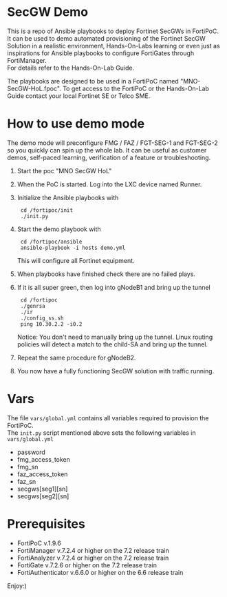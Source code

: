 # SecGW Demo
This is a repo of Ansible playbooks to deploy Fortinet SecGWs in FortiPoC.
It can be used to demo automated provisioning of the Fortinet SecGW Solution in a realistic environment, Hands-On-Labs learning or even just as inspirations for Ansible playbooks to configure FortiGates through FortiManager.  
For details refer to the Hands-On-Lab Guide.  

The playbooks are designed to be used in a FortiPoC named "MNO-SecGW-HoL.fpoc". 
To get access to the FortiPoC or the Hands-On-Lab Guide contact your local Fortinet SE or Telco SME.

# How to use demo mode
The demo mode will preconfigure FMG / FAZ / FGT-SEG-1 and FGT-SEG-2 so you quickly can spin up the whole lab. It can be useful as customer demos, self-paced learning, verification of a feature or troubleshooting.

1. Start the poc "MNO SecGW HoL"
1. When the PoC is started. Log into the LXC device named Runner.
1. Initialize the Ansible playbooks with

        cd /fortipoc/init
        ./init.py

1. Start the demo playbook with

        cd /fortipoc/ansible
        ansible-playbook -i hosts demo.yml

    This will configure all Fortinet equipment.
1. When playbooks have finished check there are no failed plays.
1. If it is all super green, then log into gNodeB1 and bring up the tunnel

        cd /fortipoc
        ./genrsa
        ./ir
        ./config_ss.sh
        ping 10.30.2.2 -i0.2

    Notice: You don't need to manually bring up the tunnel. Linux routing policies will detect a match to the child-SA and bring up the tunnel.
1. Repeat the same procedure for gNodeB2.
1. You now have a fully functioning SecGW solution with traffic running.


# Vars
The file `vars/global.yml` contains all variables required to provision the FortiPoC.  
The `init.py` script mentioned above sets the following variables in `vars/global.yml`

- password
- fmg_access_token
- fmg_sn
- faz_access_token
- faz_sn
- secgws[seg1][sn]
- secgws[seg2][sn]


# Prerequisites
- FortiPoC v.1.9.6  
- FortiManager v.7.2.4 or higher on the 7.2 release train  
- FortiAnalyzer v.7.2.4 or higher on the 7.2 release train  
- FortiGate v.7.2.6 or higher on the 7.2 release train  
- FortiAuthenticator v.6.6.0 or higher on the 6.6 release train  

Enjoy:)